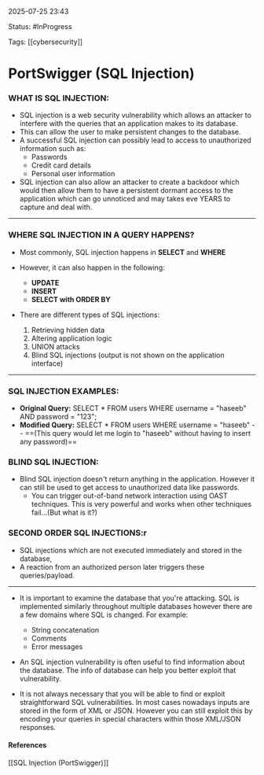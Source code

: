 
2025-07-25 23:43

Status: #InProgress 

Tags: [[cybersecurity]]

# PortSwigger (SQL Injection)

### WHAT IS SQL INJECTION:

- SQL injection is a web security vulnerability which allows an attacker to interfere with the queries that an application makes to its database.
- This can allow the user to make persistent changes to the database.
- A successful SQL injection can possibly lead to access to unauthorized information such as:
	- Passwords
	- Credit card details
	- Personal user information
- SQL injection can also allow an attacker to create a backdoor which would then allow them to have a persistent dormant access to the application which can go unnoticed and may takes eve YEARS to capture and deal with.

___

### WHERE SQL INJECTION IN A QUERY HAPPENS?

- Most commonly, SQL injection happens in **SELECT** and **WHERE**
- However, it can also happen in the following:
	- **UPDATE**
	- **INSERT**
	- **SELECT with ORDER BY**

- There are different types of SQL injections:
	1. Retrieving hidden data
	2. Altering application logic
	3. UNION attacks
	4. Blind SQL injections (output is not shown on the application interface)

___

### SQL INJECTION EXAMPLES:

- **Original Query:** SELECT * FROM users WHERE username = "haseeb" AND password = "123";
- **Modified Query:** SELECT * FROM users WHERE username = "haseeb" -- ==(This query would let me login to "haseeb" without having to insert any password)==


### BLIND SQL INJECTION:

- Blind SQL injection doesn't return anything in the application. However it can still be used to get access to unauthorized data like passwords.
	- You can trigger out-of-band network interaction using OAST techniques. This is very powerful and works when other techniques fail...(But what is it?)

### SECOND ORDER SQL INJECTIONS:r

- SQL injections which are not executed immediately and stored in the database,
- A reaction from an authorized person later triggers these queries/payload.

___

- It is important to examine the database that you're attacking. SQL is implemented similarly throughout multiple databases however there are a few domains where SQL is changed. For example:
	- String concatenation
	- Comments
	- Error messages

- An SQL injection vulnerability is often useful to find information about the database. The info of database can help you better exploit that vulnerability.
- It is not always necessary that you will be able to find or exploit straightforward SQL vulnerabilities. In most cases nowadays inputs are stored in the form of XML or JSON. However you can still exploit this by encoding your queries in special characters within those XML/JSON responses.


#### References
[[SQL Injection (PortSwigger)]]